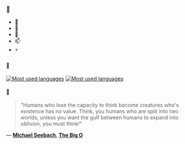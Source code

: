 ### 👋

- 🔭
- 🌱
- 💬
- 📫
- ⚡

#### 🧏

[![Most used languages](https://github-readme-stats-aynah.vercel.app/api/top-langs/?username=aynh&theme=solarized-dark&langs_count=6&layout=compact&hide_title=true)](https://github.com/anuraghazra/github-readme-stats#gh-dark-mode-only)
[![Most used languages](https://github-readme-stats-aynah.vercel.app/api/top-langs/?username=aynh&theme=solarized-light&langs_count=6&layout=compact&hide_title=true)](https://github.com/anuraghazra/github-readme-stats#gh-light-mode-only)

#### 💬

> "Humans who lose the capacity to think become creatures who's existence has no value. Think, you humans who are split into two worlds, unless you want the gulf between humans to expand into oblivion, you must think!"

&mdash; [**Michael Seebach**](https://myanimelist.net/character.php?q=Michael%20Seebach&cat=character), [**The Big O**](https://myanimelist.net/search/all?q=The%20Big%20O&cat=all)
